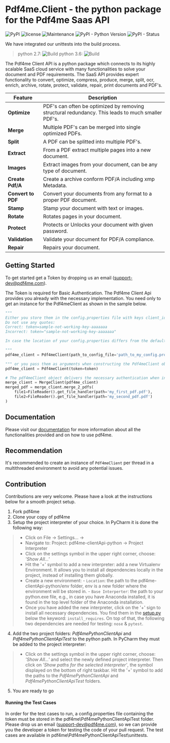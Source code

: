 # Pdf4me.Client - the python package for the Pdf4me Saas API


![PyPI](https://img.shields.io/pypi/v/pdf4me.svg) ![license](https://img.shields.io/github/license/mashape/apistatus.svg) ![Maintenance](https://img.shields.io/maintenance/yes/2018.svg) ![PyPI - Python Version](https://img.shields.io/pypi/pyversions/pdf4me.svg) ![PyPI - Status](https://img.shields.io/pypi/status/pdf4me.svg)

We have integrated our unittests into the build process.
 > python 2.7: ![Build](https://ynoox.visualstudio.com/_apis/public/build/definitions/2e29c2f0-3f4a-40e1-a4b1-1cc465571206/312/badge)
 > python 3.6: ![Build](https://ynoox.visualstudio.com/_apis/public/build/definitions/2e29c2f0-3f4a-40e1-a4b1-1cc465571206/290/badge)


The Pdf4me Client API is a python package which connects to its highly scalable SaaS cloud service with many functionalities to solve your document and PDF requirements. The SaaS API provides expert functionality to convert, optimize, compress, produce, merge, split, ocr, enrich,  archive, rotate, protect, validate, repair, print documents and PDF's.

Feature | Description 
------------ | ------------- 
**Optimize** | PDF's can often be optimized by removing structural redundancy. This leads to much smaller PDF's.
**Merge** | Multiple PDF's can be merged into single optimized PDFs.
**Split** | A PDF can be splitted into multiple PDF's.
**Extract** | From a PDF extract multiple pages into a new document.
**Images** | Extract images from your document, can be any type of document.
**Create Pdf/A** | Create a archive conform PDF/A including xmp Metadata.
**Convert to PDF** | Convert your documents from any format to a proper PDF document.
**Stamp** | Stamp your document with text or images.
**Rotate** | Rotates pages in your document.
**Protect** | Protects or Unlocks your document with given password.
**Validation** | Validate your document for PDF/A compliance.
**Repair** | Repairs your document.

## Getting Started

To get started get a Token by dropping us an email (support-dev@pdf4me.com).

The Token is required for Basic Authentication. The Pdf4me Client Api provides you already with the necessary implementation. You need only to get an instance for the Pdf4meClient as shown in the sample below.

```python
"""
Either you store them in the config.properties file with keys client_id and secret
Do not use any quotes:
Correct: token=sample-not-working-key-aaaaaaa
Incorrect: token="sample-not-working-key-aaaaaaa"

In case the location of your config.properties differs from the default location ('../config.properties'), provide the optional argument path_to_config_file.

"""
pdf4me_client = Pdf4meClient(path_to_config_file='path_to_my_config.properties')

""" or you pass them as arguments when constructing the Pdf4meClient object """
pdf4me_client = Pdf4meClient(token=token)

# The pdf4meClient object delivers the necessary authentication when instantiating the different pdf4meClients such as for instance Merge
merge_client = MergeClient(pdf4me_client)
merged_pdf = merge_client.merge_2_pdfs(
    file1=FileReader().get_file_handler(path='my_first_pdf.pdf'),
    file2=FileReader().get_file_handler(path='my_second_pdf.pdf')
)
```

## Documentation

Please visit our [documentation](https://developer.pdf4me.com/docs/api/) for more information about all the functionalities provided and on how to use pdf4me.

## Recommendation

It's recommended to create an instance of `Pdf4meClient` per thread in a multithreaded environment to avoid any potential issues.

## Contribution

Contributions are very welcome. Please have a look at the instructions below for a smooth project setup.

1. Fork pdf4me
2. Clone your copy of pdf4me
3. Setup the project interpreter of your choice. In PyCharm it is done the following way:
 > - Click on File -> Settings... -> 
 > - Navigate to: Project: pdf4me-clientApi-python -> Project Interpreter
 > - Click on the settings symbol in the upper right corner, choose: *'Show All...'*
 > - Hit the '+' symbol to add a new interpreter: add a new Virtualenv Environment. It allows you to install all dependencies locally in the project, instead of installing them globally.
 > - Create a new environment: 
        - `Location`: the path to the pdf4me-clientApi-python/env folder, env is a new folder where the environment will be stored in.
        - `Base Interperter`: the path to your python.exe file, e.g., in case you have Anaconda installed, it is found in the top level folder of the Anaconda installation.
 > - Once you have added the new interpreter, click on the '+' sign to install all necessary dependencies. You find them in the [setup.py](https://github.com/pdf4me/pdf4me-clientapi-python/blob/master/pdf4me/Pdf4mePythonClientApi/setup.py) below the keyword: `install_requires`. On top of that, the following two dependencies are needed for testing: `nose` & `pytest`. 
4. Add the two project folders: *Pdf4mePythonClientApi* and *Pdf4mePythonClientApiTest* to the python path. 
In PyCharm they must be added to the project interpreter:
> - Click on the settings symbol in the upper right corner, choose: *'Show All...'* and select the newly defined project interpreter. Then click on *'Show paths for the selected interpreter'*, the symbol displayed on the bottom of right taskbar. Hit the '+' symbol to add the paths to the *Pdf4mePythonClientApi* and *Pdf4mePythonClientApiTest* folders.
5. You are ready to go

#### Running the Test Cases
In order for the test cases to run, a config.properties file containing the token must be stored in the pdf4me\Pdf4mePythonClientApiTest folder. Please drop us an email (support-dev@pdf4me.com), so we can provide you the developer a token for testing the code of your pull request.
The test cases are available in pdf4me\Pdf4mePythonClientApiTest\unittests.
